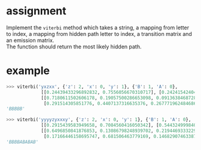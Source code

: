 # assignment

Implement the `viterbi` method which takes a string, a mapping from letter to index, a mapping from hidden path letter
to index, a transition matrix and an emission matrix.  
The function should return the most likely hidden path.

# example

```python
>>> viterbi('yxzxx', {'z': 2, 'x': 0, 'y': 1}, {'B': 1, 'A': 0},
             [[0.24439433296892832, 0.7556056670310717], [0.24241542404217956, 0.7575845759578205]],
             [[0.7180611502606178, 0.19057500286653098, 0.09136384687285123],
              [0.291514305851776, 0.4407137316635376, 0.26777196248468643]])
'BBBBB'

>>> viterbi('yyyyzyxxxy', {'z': 2, 'x': 0, 'y': 1}, {'B': 1, 'A': 0},
             [[0.2915439583949658, 0.7084560416050342], [0.5443249998401023, 0.4556750001598978]],
             [[0.6496850841876853, 0.13086798248939702, 0.2194469333229175],
              [0.17166446158695747, 0.681506463779169, 0.14682907463387349]])
'BBBBABABAB'
```